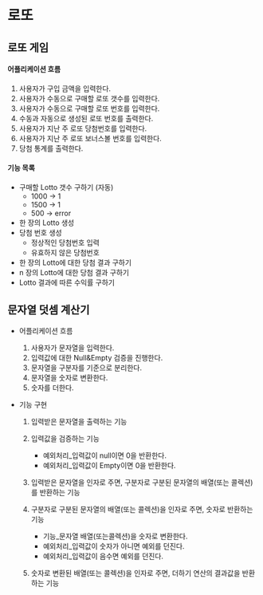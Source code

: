 # 로또
## 로또 게임
#### 어플리케이션 흐름
1. 사용자가 구입 금액을 입력한다.
2. 사용자가 수동으로 구매할 로또 갯수를 입력한다.
3. 사용자가 수동으로 구매할 로또 번호를 입력한다.
4. 수동과 자동으로 생성된 로또 번호를 출력한다.
5. 사용자가 지난 주 로또 당첨번호를 입력한다.
6. 사용자가 지난 주 로또 보너스볼 번호를 입력한다.
7. 당첨 통계를 출력한다. 

#### 기능 목록
- 구매할 Lotto 갯수 구하기 (자동)
    - 1000 -> 1
    - 1500 -> 1
    - 500  -> error
- 한 장의 Lotto 생성
- 당첨 번호 생성
    - 정상적인 당첨번호 입력
    - 유효하지 않은 당첨번호
- 한 장의 Lotto에 대한 당첨 결과 구하기
- n 장의 Lotto에 대한 당첨 결과 구하기
- Lotto 결과에 따른 수익률 구하기


## 문자열 덧셈 계산기
* 어플리케이션 흐름
    1. 사용자가 문자열을 입력한다.
    2. 입력값에 대한 Null&Empty 검증을 진행한다.
    3. 문자열을 구분자를 기준으로 분리한다.
    4. 문자열을 숫자로 변환한다.
    5. 숫자를 더한다.
    
* 기능 구현
    1. 입력받은 문자열을 출력하는 기능
    
    2. 입력값을 검증하는 기능
        * 예외처리_입력값이 null이면 0을 반환한다.
        * 예외처리_입력값이 Empty이면 0을 반환한다.
        
    3. 입력받은 문자열을 인자로 주면, 구분자로 구분된 문자열의 배열(또는 콜렉션)를 반환하는 기능
    
    4. 구분자로 구분된 문자열의 배열(또는 콜렉션)을 인자로 주면, 숫자로 반환하는 기능 
        * 기능_문자열 배열(또는콜렉션)을 숫자로 변환한다.
        * 예외처리_입력값이 숫자가 아니면 예외를 던진다.
        * 예외처리_입력값이 음수면 예외를 던진다.
        
    5. 숫자로 변환된 배열(또는 콜렉션)을 인자로 주면, 더하기 연산의 결과값을 반환하는 기능
       